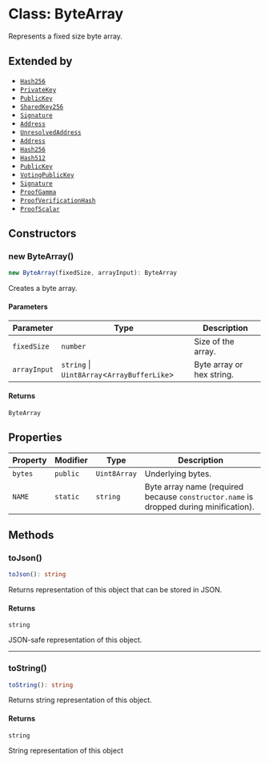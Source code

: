 # Class: ByteArray

Represents a fixed size byte array.

## Extended by

- [`Hash256`](Hash256.md)
- [`PrivateKey`](PrivateKey.md)
- [`PublicKey`](PublicKey.md)
- [`SharedKey256`](SharedKey256.md)
- [`Signature`](Signature.md)
- [`Address`](../../symbol/classes/Address.md)
- [`UnresolvedAddress`](../../symbol/namespaces/models/classes/UnresolvedAddress.md)
- [`Address`](../../symbol/namespaces/models/classes/Address.md)
- [`Hash256`](../../symbol/namespaces/models/classes/Hash256.md)
- [`Hash512`](../../symbol/namespaces/models/classes/Hash512.md)
- [`PublicKey`](../../symbol/namespaces/models/classes/PublicKey.md)
- [`VotingPublicKey`](../../symbol/namespaces/models/classes/VotingPublicKey.md)
- [`Signature`](../../symbol/namespaces/models/classes/Signature.md)
- [`ProofGamma`](../../symbol/namespaces/models/classes/ProofGamma.md)
- [`ProofVerificationHash`](../../symbol/namespaces/models/classes/ProofVerificationHash.md)
- [`ProofScalar`](../../symbol/namespaces/models/classes/ProofScalar.md)

## Constructors

### new ByteArray()

```ts
new ByteArray(fixedSize, arrayInput): ByteArray
```

Creates a byte array.

#### Parameters

| Parameter | Type | Description |
| ------ | ------ | ------ |
| `fixedSize` | `number` | Size of the array. |
| `arrayInput` | `string` \| `Uint8Array`&lt;`ArrayBufferLike`&gt; | Byte array or hex string. |

#### Returns

`ByteArray`

## Properties

| Property | Modifier | Type | Description |
| ------ | ------ | ------ | ------ |
| <a id="bytes"></a> `bytes` | `public` | `Uint8Array` | Underlying bytes. |
| <a id="name"></a> `NAME` | `static` | `string` | Byte array name (required because `constructor.name` is dropped during minification). |

## Methods

### toJson()

```ts
toJson(): string
```

Returns representation of this object that can be stored in JSON.

#### Returns

`string`

JSON-safe representation of this object.

***

### toString()

```ts
toString(): string
```

Returns string representation of this object.

#### Returns

`string`

String representation of this object
